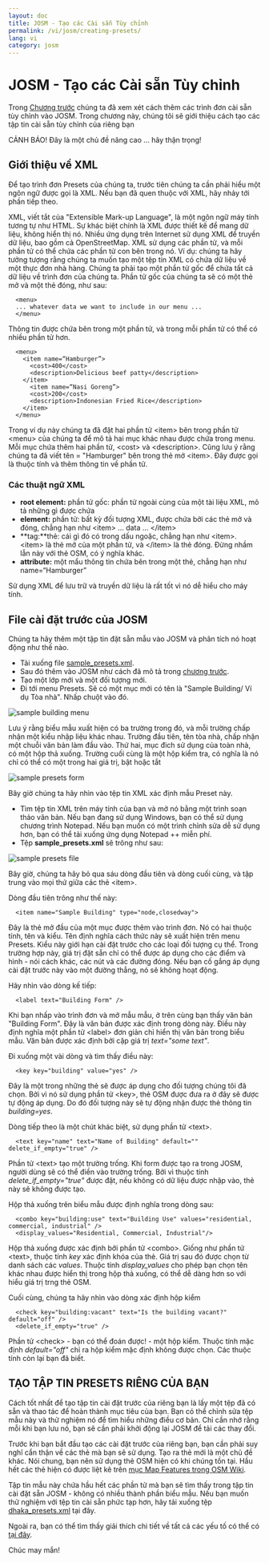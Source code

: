 ```yaml
---
layout: doc
title: JOSM - Tạo các Cài sẵn Tùy chỉnh
permalink: /vi/josm/creating-presets/
lang: vi
category: josm
---
```


JOSM - Tạo các Cài sẵn Tùy chỉnh
=======================


Trong [Chương trước](/vi/josm/josm-presets) chúng ta đã xem xét cách thêm các trình đơn cài sẵn tùy chỉnh vào JOSM. Trong chương này, chúng tôi sẽ giới thiệu cách tạo các tập tin cài sẵn tùy chỉnh của riêng bạn  

CẢNH BÁO! Đây là một chủ đề nâng cao ... hãy thận trọng!  

Giới thiệu về XML
-------------------

Để tạo trình đơn Presets của chúng ta, trước tiên chúng ta cần phải hiểu một ngôn ngữ được gọi là XML. Nếu bạn đã quen thuộc với XML, hãy nhảy tới phần tiếp theo.  

XML, viết tắt của "Extensible Mark-up Language", là một ngôn ngữ máy tính tương tự như HTML. Sự khác biệt chính là XML được thiết kế để mang dữ liệu, không hiển thị nó. Nhiều ứng dụng trên Internet sử dụng XML để truyền dữ liệu, bao gồm cả OpenStreetMap. XML sử dụng các phần tử, và mỗi phần tử có thể chứa các phần tử con bên trong nó. Ví dụ: chúng ta hãy tưởng tượng rằng chúng ta muốn tạo một tệp tin XML có chứa dữ liệu về một thực đơn nhà hàng. Chúng ta phải tạo một phần tử gốc để chứa tất cả dữ liệu về trình đơn của chúng ta. Phần tử gốc của chúng ta sẽ có một thẻ mở và một thẻ đóng, như sau:

      <menu>
      ... whatever data we want to include in our menu ...
      </menu>

Thông tin được chứa bên trong một phần tử, và trong mỗi phần tử có thể có nhiều phần tử hơn.  

      <menu>
        <item name=“Hamburger”>
          <cost>400</cost>
          <description>Delicious beef patty</description>
        </item>
          <item name=“Nasi Goreng”>
          <cost>200</cost>
          <description>Indonesian Fried Rice</description>
        </item>
      </menu>

Trong ví dụ này chúng ta đã đặt hai phần tử &lt;item&gt; bên trong phần tử &lt;menu&gt; của chúng ta để mô tả hai mục khác nhau được chứa trong menu. Mỗi mục chứa thêm hai phần tử, &lt;cost&gt; và &lt;description&gt;. Cũng lưu ý rằng chúng ta đã viết tên = "Hamburger" bên trong thẻ mở &lt;item&gt;. Đây được gọi là thuộc tính và thêm thông tin về phần tử.


### Các thuật ngữ XML

- **root element:** phần tử gốc: phần tử ngoài cùng của một tài liệu XML, mô tả những gì được chứa  
- **element:** phần tử: bất kỳ đối tượng XML, được chứa bởi các thẻ mở và đóng, chẳng hạn như  &lt;item&gt; ... data ... &lt;/item&gt;  
- **tag:**thẻ: cái gì đó có trong dấu ngoặc, chẳng hạn như &lt;item&gt;.  &lt;item&gt; là thẻ mở của một phần tử, và &lt;/item&gt; là thẻ đóng. Đừng nhầm lẫn này với thẻ OSM, có ý nghĩa khác.  
- **attribute:** một mẩu thông tin chứa bên trong một thẻ, chẳng hạn như name=“Hamburger”  

Sử dụng XML để lưu trữ và truyền dữ liệu là rất tốt vì nó dễ hiểu cho máy tính.  


File cài đặt trước của JOSM
-------------------

Chúng ta hãy thêm một tập tin đặt sẵn mẫu vào JOSM và phân tích nó hoạt động như thế nào.  

- Tải xuống file [sample_presets.xml](/files/sample_presets.xml).  
- Sau đó thêm vào JOSM như cách đã mô tả trong [chương trước](/vi/josm/josm-presets).  
- Tạo một lớp mới và một đối tượng mới.  
- Đi tới menu Presets. Sẽ có một mục mới có tên là "Sample Building/ Ví dụ Tòa nhà". Nhấp chuột vào đó.  

![sample building menu][]

Lưu ý rằng biểu mẫu xuất hiện có ba trường trong đó, và mỗi trường chấp nhận một kiểu nhập liệu khác nhau. Trường đầu tiên, tên tòa nhà, chấp nhận một chuỗi văn bản làm đầu vào. Thứ hai, mục đich sử dụng của toàn nhà, có một hộp thả xuống. Trường cuối cùng là một hộp kiểm tra, có nghĩa là nó chỉ có thể có một trong hai giá trị, bật hoặc tắt

![sample presets form][]

Bây giờ chúng ta hãy nhìn vào tệp tin XML xác định mẫu Preset này.

- Tìm tệp tin XML trên máy tính của bạn và mở nó bằng một trình soạn thảo văn bản. Nếu bạn đang sử dụng Windows, bạn có thể sử dụng chương trình Notepad. Nếu bạn muốn có một trình chỉnh sửa dễ sử dụng hơn, bạn có thể tải xuống ứng dụng Notepad ++ miễn phí.  
- Tệp **sample_presets.xml** sẽ trông như sau:  

![sample presets file][]

Bây giờ, chúng ta hãy bỏ qua sáu dòng đầu tiên và dòng cuối cùng, và tập trung vào mọi thứ giữa các thẻ &lt;item&gt;.

Dòng đầu tiên trông như thế này:

      <item name="Sample Building" type="node,closedway">

Đây là thẻ mở đầu của một mục được thêm vào trình đơn. Nó có hai thuộc tính, tên và kiểu. Tên định nghĩa cách thức này sẽ xuất hiện trên menu Presets. Kiểu này giới hạn cài đặt trước cho các loại đối tượng cụ thể. Trong trường hợp này, giá trị đặt sẵn chỉ có thể được áp dụng cho các điểm và hình - nói cách khác, các nút và các đường đóng. Nếu bạn cố gắng áp dụng cài đặt trước này vào một đường thẳng, nó sẽ không hoạt động.  

Hãy nhìn vào dòng kế tiếp:  

      <label text="Building Form" />

Khi bạn nhấp vào trình đơn và mở mẫu mẫu, ở trên cùng bạn thấy văn bản "Building Form". Đây là văn bản được xác định trong dòng này. Điều này định nghĩa một phần tử &lt;label&gt; đơn giản chỉ hiển thị văn bản trong biểu mẫu. Văn bản được xác định bởi cặp giá trị *text="some text"*.  

Đi xuống một vài dòng và tìm thấy điều này:  

      <key key="building" value="yes" />

Đây là một trong những thẻ sẽ được áp dụng cho đối tượng chúng tôi đã chọn. Bởi vì nó sử dụng phần tử &lt;key&gt;, thẻ OSM được đưa ra ở đây sẽ được tự động áp dụng. Do đó đối tượng này sẽ tự động nhận được thẻ thông tin *building=yes*.  

Dòng tiếp theo là một chút khác biệt, sử dụng phần tử &lt;text&gt;.  

      <text key="name" text="Name of Building" default="" delete_if_empty="true" />

Phần tử &lt;text&gt; tạo một trường trống. Khi form được tạo ra trong JOSM, người dùng sẽ có thể điền vào trường trống. Bởi vì thuộc tính *delete_if_empty="true"* được đặt, nếu không có dữ liệu được nhập vào, thẻ này sẽ không được tạo.  

Hộp thả xuống trên biểu mẫu được định nghĩa trong dòng sau:  

      <combo key="building:use" text="Building Use" values="residential, commercial, industrial" />
      <display_values="Residential, Commercial, Industrial"/>

Hộp thả xuống được xác định bởi phần tử &lt;combo&gt;. Giống như phần tử &lt;text&gt;, thuộc tính *key* xác định khóa của thẻ. Giá trị sau đó được chọn từ danh sách các *values*. Thuộc tính *display_values* cho phép bạn chọn tên khác nhau được hiển thị trong hộp thả xuống, có thể dễ dàng hơn so với hiểu giá trị trng thẻ OSM.  

Cuối cùng, chúng ta hãy nhìn vào dòng xác định hộp kiểm  

      <check key="building:vacant" text="Is the building vacant?" default="off" /> 
      <delete_if_empty="true" />

Phần tử &lt;check&gt; - bạn có thể đoán được! - một hộp kiểm. Thuộc tính mặc định *default="off"* chỉ ra hộp kiểm mặc định không được chọn. Các thuộc tính còn lại bạn đã biết.  

TẠO TẬP TIN PRESETS RIÊNG CỦA BẠN
------------------------------

Cách tốt nhất để tạo tập tin cài đặt trước của riêng bạn là lấy một tệp đã có sẵn và thao tác để hoàn thành mục tiêu của bạn. Bạn có thể chỉnh sửa tệp mẫu này và thử nghiệm nó để tìm hiểu những điều cơ bản. Chỉ cần nhớ rằng mỗi khi bạn lưu nó, bạn sẽ cần phải khởi động lại JOSM để tải các thay đổi.  

Trước khi bạn bắt đầu tạo các cài đặt trước của riêng bạn, bạn cần phải suy nghĩ cẩn thận về các thẻ mà bạn sẽ sử dụng. Tạo ra thẻ mới là một chủ đề khác. Nói chung, bạn nên sử dụng thẻ OSM hiện có khi chúng tồn tại. Hầu hết các thẻ hiện có được liệt kê trên [mục Map Features trong OSM Wiki](http://wiki.openstreetmap.org/wiki/Map_Features).  

Tập tin mẫu này chứa hầu hết các phần tử mà bạn sẽ tìm thấy trong tập tin cài đặt sẵn JOSM - không có nhiều thành phần biểu mẫu. Nếu bạn muốn thử nghiệm với tệp tin cài sẵn phức tạp hơn, hãy tải xuống tệp [dhaka_presets.xml](/files/dhaka_presets.xml) tại đây.  

Ngoài ra, bạn có thể tìm thấy giải thích chi tiết về tất cả các yếu tố có thể có [tại đây](http://josm.openstreetmap.de/wiki/TaggingPresets).  

Chúc may mắn!  


[sample building menu]: /images/josm/sample-building-menu.png
[sample presets form]: /images/josm/sample-presets-form.png
[sample presets file]: /images/josm/sample-presets-file.png